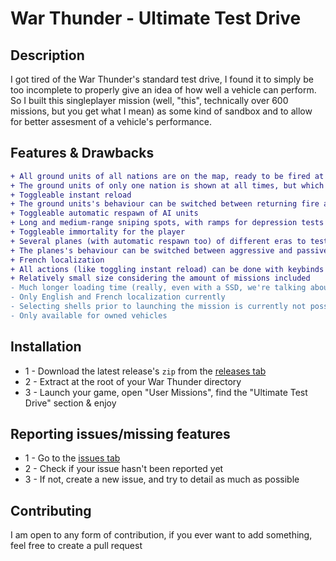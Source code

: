 # War Thunder - Ultimate Test Drive

## Description

I got tired of the War Thunder's standard test drive, I found it to simply be too incomplete to properly give an idea of how well a vehicle can perform. So I built this singleplayer mission (well, "this", technically over 600 missions, but you get what I mean) as some kind of sandbox and to allow for better assesment of a vehicle's performance.

## Features & Drawbacks

```diff
+ All ground units of all nations are on the map, ready to be fired at
+ The ground units of only one nation is shown at all times, but which nation is shown can be changed at any time with a single keybind
+ Toggleable instant reload
+ The ground units's behaviour can be switched between returning fire and staying passive
+ Toggleable automatic respawn of AI units
+ Long and medium-range sniping spots, with ramps for depression tests
+ Toggleable immortality for the player
+ Several planes (with automatic respawn too) of different eras to test out AAs
+ The planes's behaviour can be switched between aggressive and passive
+ French localization
+ All actions (like toggling instant reload) can be done with keybinds
+ Relatively small size considering the amount of missions included
- Much longer loading time (really, even with a SSD, we're talking about a good minute at least)
- Only English and French localization currently
- Selecting shells prior to launching the mission is currently not possible
- Only available for owned vehicles
```

## Installation

* 1 - Download the latest release's `zip` from the [releases tab](https://github.com/PwaDesu/WT-UTD/releases)
* 2 - Extract at the root of your War Thunder directory
* 3 - Launch your game, open "User Missions", find the "Ultimate Test Drive" section & enjoy

## Reporting issues/missing features

* 1 - Go to the [issues tab](https://github.com/PwaDesu/WT-UTD/issues)
* 2 - Check if your issue hasn't been reported yet
* 3 - If not, create a new issue, and try to detail as much as possible

## Contributing

I am open to any form of contribution, if you ever want to add something, feel free to create a pull request
